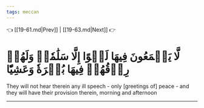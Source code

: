 ```yaml
---
tags: meccan
---
```


👈 [[19-61.md|Prev]] | [[19-63.md|Next]] 👉

# لَّا يَسۡمَعُونَ فِيهَا لَغۡوًا إِلَّا سَلَٰمٗاۖ وَلَهُمۡ رِزۡقُهُمۡ فِيهَا بُكۡرَةٗ وَعَشِيّٗا

They will not hear therein any ill speech - only [greetings of] peace - and they will have their provision therein, morning and afternoon

---

